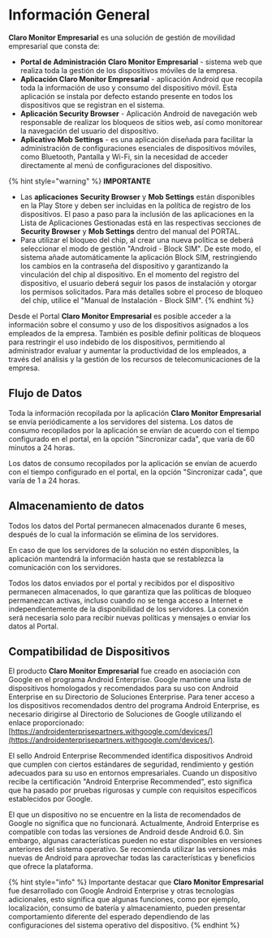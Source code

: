 # Información General

**Claro Monitor Empresarial** es una solución de gestión de movilidad empresarial que consta de:

* **Portal de Administración** **Claro Monitor Empresarial** - sistema web que realiza toda la gestión de los dispositivos móviles de la empresa.
* **Aplicación Claro Monitor Empresarial** - aplicación Android que recopila toda la información de uso y consumo del dispositivo móvil.  Esta aplicación se instala por defecto estando presente en todos los dispositivos que se registran en el sistema.
* **Aplicación Security Browser** - Aplicación Android de navegación web responsable de realizar los bloqueos de sitios web, así como monitorear la navegación del usuario del dispositivo.
* **Aplicativo Mob Settings** - es una aplicación diseñada para facilitar la administración de configuraciones esenciales de dispositivos móviles, como Bluetooth, Pantalla y Wi-Fi, sin la necesidad de acceder directamente al menú de configuraciones del dispositivo.

{% hint style="warning" %}
**IMPORTANTE**

* Las **aplicaciones** **Security Browser** y **Mob Settings** están disponibles en la Play Store y deben ser incluidas en la política de registro de los dispositivos. El paso a paso para la inclusión de las aplicaciones en la Lista de Aplicaciones Gestionadas está en las respectivas secciones de **Security Browser** y **Mob Settings** dentro del manual del PORTAL.
* Para utilizar el bloqueo del chip, al crear una nueva política se deberá seleccionar el modo de gestión "Android - Block SIM". De este modo, el sistema añade automáticamente la aplicación Block SIM, restringiendo los cambios en la contraseña del dispositivo y garantizando la vinculación del chip al dispositivo. En el momento del registro del dispositivo, el usuario deberá seguir los pasos de instalación y otorgar los permisos solicitados. Para más detalles sobre el proceso de bloqueo del chip, utilice el "Manual de Instalación - Block SIM".
{% endhint %}

Desde el Portal **Claro Monitor Empresarial** es posible acceder a la información sobre el consumo y uso de los dispositivos asignados a los empleados de la empresa. También es posible definir políticas de bloqueos para restringir el uso indebido de los dispositivos, permitiendo al administrador evaluar y aumentar la productividad de los empleados, a través del análisis y la gestión de los recursos de telecomunicaciones de la empresa.

## **Flujo de Datos**&#x20;

Toda la información recopilada por la aplicación **Claro Monitor Empresarial** se envía periódicamente a los servidores del sistema.  Los datos de consumo recopilados por la aplicación se envían de acuerdo con el tiempo configurado en el portal, en la opción "Sincronizar cada", que varía de 60 minutos a 24 horas.

Los datos de consumo recopilados por la aplicación se envían de acuerdo con el tiempo configurado en el portal, en la opción "Sincronizar cada", que varía de 1 a 24 horas.

## **Almacenamiento de datos**

Todos los datos del Portal permanecen almacenados durante 6 meses, después de lo cual la información se elimina de los servidores.

En caso de que los servidores de la solución no estén disponibles, la aplicación mantendrá la información hasta que se restablezca la comunicación con los servidores.

Todos los datos enviados por el portal y recibidos por el dispositivo permanecen almacenados, lo que garantiza que las políticas de bloqueo permanezcan activas, incluso cuando no se tenga acceso a Internet e independientemente de la disponibilidad de los servidores. La conexión será necesaria solo para recibir nuevas políticas y mensajes o enviar los datos al Portal.

## Compatibilidad de Dispositivos

El producto **Claro Monitor Empresarial** fue creado en asociación con Google en el programa Android Enterprise. Google mantiene una lista de dispositivos homologados y recomendados para su uso con Android Enterprise en su Directorio de Soluciones Enterprise.  Para tener acceso a los dispositivos recomendados dentro del programa Android Enterprise, es necesario dirigirse al Directorio de Soluciones de Google utilizando el enlace proporcionado: [https://androidenterprisepartners.withgoogle.com/devices/](https://androidenterprisepartners.withgoogle.com/devices/).

El sello Android Enterprise Recommended identifica dispositivos Android que cumplen con ciertos estándares de seguridad, rendimiento y gestión adecuados para su uso en entornos empresariales. Cuando un dispositivo recibe la certificación "Android Enterprise Recommended", esto significa que ha pasado por pruebas rigurosas y cumple con requisitos específicos establecidos por Google.

El que un dispositivo no se encuentre en la lista de recomendados de Google no significa que no funcionará. Actualmente, Android Enterprise es compatible con todas las versiones de Android desde Android 6.0. Sin embargo, algunas características pueden no estar disponibles en versiones anteriores del sistema operativo. Se recomienda utilizar las versiones más nuevas de Android para aprovechar todas las características y beneficios que ofrece la plataforma.

{% hint style="info" %}
Importante destacar que **Claro Monitor Empresarial** fue desarrollado con  Google Android Enterprise y otras tecnologías adicionales, esto significa que algunas funciones, como por ejemplo, localización, consumo de batería y almacenamiento, pueden presentar comportamiento diferente del esperado dependiendo de las configuraciones del sistema operativo del dispositivo. &#x20;
{% endhint %}
